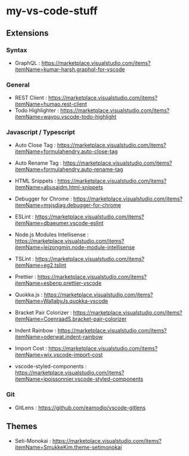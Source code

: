 # my-vs-code-stuff


## Extensions

### Syntax

- GraphQL : https://marketplace.visualstudio.com/items?itemName=kumar-harsh.graphql-for-vscode


### General

- REST Client : https://marketplace.visualstudio.com/items?itemName=humao.rest-client
- Todo Highlighter : https://marketplace.visualstudio.com/items?itemName=wayou.vscode-todo-highlight

### Javascript / Typescript

- Auto Close Tag : https://marketplace.visualstudio.com/items?itemName=formulahendry.auto-close-tag
- Auto Rename Tag : https://marketplace.visualstudio.com/items?itemName=formulahendry.auto-rename-tag
- HTML Snippets : https://marketplace.visualstudio.com/items?itemName=abusaidm.html-snippets
- Debugger for Chrome : https://marketplace.visualstudio.com/items?itemName=msjsdiag.debugger-for-chrome
- ESLint : https://marketplace.visualstudio.com/items?itemName=dbaeumer.vscode-eslint
- Node.js Modules Intellisense : https://marketplace.visualstudio.com/items?itemName=leizongmin.node-module-intellisense
- TSLint : https://marketplace.visualstudio.com/items?itemName=eg2.tslint
- Prettier : https://marketplace.visualstudio.com/items?itemName=esbenp.prettier-vscode
- Quokka.js : https://marketplace.visualstudio.com/items?itemName=WallabyJs.quokka-vscode
- Bracket Pair Colorizer : https://marketplace.visualstudio.com/items?itemName=CoenraadS.bracket-pair-colorizer
- Indent Rainbow : https://marketplace.visualstudio.com/items?itemName=oderwat.indent-rainbow
- Import Cost : https://marketplace.visualstudio.com/items?itemName=wix.vscode-import-cost

- vscode-styled-components : https://marketplace.visualstudio.com/items?itemName=jpoissonnier.vscode-styled-components

### Git

- GitLens : https://github.com/eamodio/vscode-gitlens



## Themes

- Seti-Monokai : https://marketplace.visualstudio.com/items?itemName=SmukkeKim.theme-setimonokai

